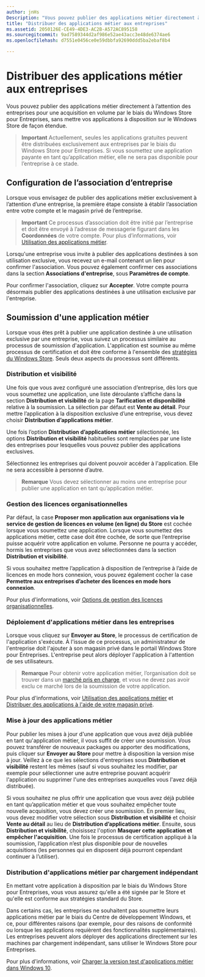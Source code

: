 ```yaml
---
author: jnHs
Description: "Vous pouvez publier des applications métier directement à l’attention des entreprises pour une acquisition en volume par le biais du Windows Store pour Entreprises, sans mettre vos applications à disposition sur le Store de façon étendue."
title: "Distribuer des applications métier aux entreprises"
ms.assetid: 2050126E-CE49-4DE3-AC2B-A572AC895158
ms.sourcegitcommit: 9ad7589344d2af986e52ae43acc3e48de6374ae6
ms.openlocfilehash: d7551e0456ce0e59dbbfa92690ddd5ba2ebaf8b4

---
```


# Distribuer des applications métier aux entreprises


Vous pouvez publier des applications métier directement à l’attention des entreprises pour une acquisition en volume par le biais du Windows Store pour Entreprises, sans mettre vos applications à disposition sur le Windows Store de façon étendue.

> **Important** Actuellement, seules les applications gratuites peuvent être distribuées exclusivement aux entreprises par le biais du Windows Store pour Entreprises. Si vous soumettez une application payante en tant qu’application métier, elle ne sera pas disponible pour l’entreprise à ce stade. 

## Configuration de l’association d’entreprise


Lorsque vous envisagez de publier des applications métier exclusivement à l’attention d’une entreprise, la première étape consiste à établir l’association entre votre compte et le magasin privé de l’entreprise.

> **Important** Ce processus d’association doit être initié par l’entreprise et doit être envoyé à l’adresse de messagerie figurant dans les **Coordonnées** de votre compte. Pour plus d’informations, voir [Utilisation des applications métier](http://go.microsoft.com/fwlink/p/?LinkId=698846).

Lorsqu'une entreprise vous invite à publier des applications destinées à son utilisation exclusive, vous recevez un e-mail contenant un lien pour confirmer l'association. Vous pouvez également confirmer ces associations dans la section **Associations d'entreprise**, sous **Paramètres de compte**.

Pour confirmer l'association, cliquez sur **Accepter**. Votre compte pourra désormais publier des applications destinées à une utilisation exclusive par l'entreprise.

## Soumission d'une application métier


Lorsque vous êtes prêt à publier une application destinée à une utilisation exclusive par une entreprise, vous suivez un processus similaire au processus de soumission d'application. L'application est soumise au même processus de certification et doit être conforme à l'ensemble des [stratégies du Windows Store](https://msdn.microsoft.com/library/windows/apps/dn764944). Seuls deux aspects du processus sont différents.

### Distribution et visibilité

Une fois que vous avez configuré une association d’entreprise, dès lors que vous soumettez une application, une liste déroulante s’affiche dans la section **Distribution et visibilité** de la page **Tarification et disponibilité** relative à la soumission. La sélection par défaut est **Vente au détail**. Pour mettre l’application à la disposition exclusive d’une entreprise, vous devez choisir **Distribution d’applications métier**.

Une fois l’option **Distribution d’applications métier** sélectionnée, les options **Distribution et visibilité** habituelles sont remplacées par une liste des entreprises pour lesquelles vous pouvez publier des applications exclusives.

Sélectionnez les entreprises qui doivent pouvoir accéder à l'application. Elle ne sera accessible à personne d’autre.

> **Remarque** Vous devez sélectionner au moins une entreprise pour publier une application en tant qu’application métier.

### Gestion des licences organisationnelles

Par défaut, la case **Proposer mon application aux organisations via le service de gestion de licences en volume (en ligne) du Store** est cochée lorsque vous soumettez une application. Lorsque vous soumettez des applications métier, cette case doit être cochée, de sorte que l’entreprise puisse acquérir votre application en volume. Personne ne pourra y accéder, hormis les entreprises que vous avez sélectionnées dans la section **Distribution et visibilité**.

Si vous souhaitez mettre l’application à disposition de l’entreprise à l’aide de licences en mode hors connexion, vous pouvez également cocher la case **Permettre aux entreprises d’acheter des licences en mode hors connexion**.

Pour plus d'informations, voir [Options de gestion des licences organisationnelles](organizational-licensing.md).

### Déploiement d'applications métier dans les entreprises

Lorsque vous cliquez sur **Envoyer au Store**, le processus de certification de l'application s'exécute. À l'issue de ce processus, un administrateur de l'entreprise doit l'ajouter à son magasin privé dans le portail Windows Store pour Entreprises. L'entreprise peut alors déployer l'application à l'attention de ses utilisateurs.

> **Remarque** Pour obtenir votre application métier, l’organisation doit se trouver dans un [marché pris en charge](https://technet.microsoft.com/itpro/windows/whats-new/windows-store-for-business-overview#supported-markets), et vous ne devez pas avoir exclu ce marché lors de la soumission de votre application. 

Pour plus d'informations, voir [Utilisation des applications métier](http://go.microsoft.com/fwlink/p/?LinkId=698846) et [Distribuer des applications à l'aide de votre magasin privé](http://go.microsoft.com/fwlink/p/?LinkId=698847).

### Mise à jour des applications métier

Pour publier les mises à jour d'une application que vous avez déjà publiée en tant qu'application métier, il vous suffit de créer une soumission. Vous pouvez transférer de nouveaux packages ou apporter des modifications, puis cliquer sur **Envoyer au Store** pour mettre à disposition la version mise à jour. Veillez à ce que les sélections d'entreprises sous **Distribution et visibilité** restent les mêmes (sauf si vous souhaitez les modifier, par exemple pour sélectionner une autre entreprise pouvant acquérir l'application ou supprimer l'une des entreprises auxquelles vous l'avez déjà distribuée).

Si vous souhaitez ne plus offrir une application que vous avez déjà publiée en tant qu’application métier et que vous souhaitez empêcher toute nouvelle acquisition, vous devez créer une soumission. En premier lieu, vous devez modifier votre sélection sous **Distribution et visibilité** et choisir **Vente au détail** au lieu de **Distribution d’applications métier**. Ensuite, sous **Distribution et visibilité**, choisissez l'option **Masquer cette application et empêcher l'acquisition**. Une fois le processus de certification appliqué à la soumission, l’application n’est plus disponible pour de nouvelles acquisitions (les personnes qui en disposent déjà pourront cependant continuer à l’utiliser).

### Distribution d'applications métier par chargement indépendant

En mettant votre application à disposition par le biais du Windows Store pour Entreprises, vous vous assurez qu'elle a été signée par le Store et qu'elle est conforme aux stratégies standard du Store.

Dans certains cas, les entreprises ne souhaitent pas soumettre leurs applications métier par le biais du Centre de développement Windows, et ce, pour différentes raisons (par exemple, pour des raisons de conformité ou lorsque les applications requièrent des fonctionnalités supplémentaires). Les entreprises peuvent alors déployer des applications directement sur les machines par chargement indépendant, sans utiliser le Windows Store pour Entreprises.

Pour plus d'informations, voir [Charger la version test d'applications métier dans Windows 10](http://go.microsoft.com/fwlink/p/?LinkId=623433).

 

 







<!--HONumber=Jun16_HO4-->


